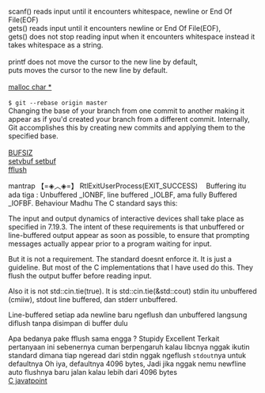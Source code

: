 scanf() reads input until it encounters whitespace, newline or End Of File(EOF)  
gets()  reads input until it encounters newline or End Of File(EOF),  
gets() does not stop reading input when it encounters whitespace instead it takes whitespace as a string.  
<br>
printf does not move the cursor to the new line by default,  
puts moves the cursor to the new line by default.  
<br>
[malloc char *](https://csnotes.medium.com/malloc-in-c-for-int-and-char-c3677b857b65])  
<br>
```$ git --rebase origin master```  
Changing the base of your branch from one commit to another making it appear as if you'd created your branch from a different commit. Internally, Git accomplishes this by creating new commits and applying them to the specified base.  
<br>
[BUFSIZ](https://c-for-dummies.com/blog/?p=4711)  
[setvbuf setbuf](https://en.cppreference.com/w/c/io/setvbuf)  
[fflush](https://www.tutorialspoint.com/c_standard_library/c_function_fflush.htm)  

mantrap
【=◈︿◈=】 RtlExitUserProcess(EXIT_SUCCESS)ㅤ
Buffering itu ada tiga : Unbuffered _IONBF, line buffered _IOLBF, ama fully Buffered _IOFBF.
Behaviour
Madhu
The C standard says this:

The input and output dynamics of interactive devices shall take place as specified in 7.19.3. The intent of these requirements is that unbuffered or line-buffered output appear as soon as possible, to ensure that prompting messages actually appear prior to a program waiting for input.

But it is not a requirement. The standard doesnt enforce it. It is just a guideline. But most of the C implementations that I have used do this. They flush the output buffer before reading input.

Also it is not std::cin.tie(true). It is std::cin.tie(&std::cout)
stdin itu unbuffered (cmiiw), stdout line buffered, dan stderr unbuffered.

Line-buffered setiap ada newline baru ngeflush dan unbuffered langsung diflush tanpa disimpan di buffer dulu

Apa bedanya pake fflush sama engga ?
Stupidy Excellent
Terkait pertanyaan ini sebenernya cuman berpengaruh kalau libcnya nggak ikutin standard dimana tiap ngeread dari stdin nggak ngeflush `stdout`nya untuk defaultnya
Oh iya, defaultnya 4096 bytes, Jadi jika nggak nemu newfline auto flushnya baru jalan kalau lebih dari 4096 bytes  
[C javatpoint](https://www.javatpoint.com/c-programming-language-tutorial)
